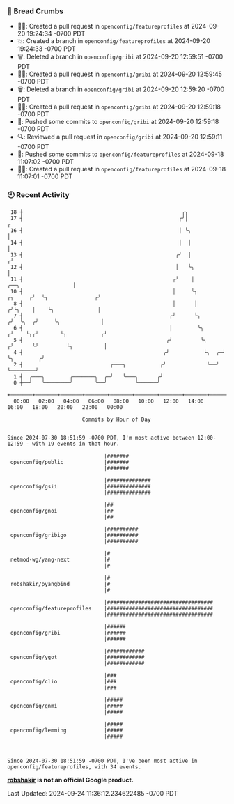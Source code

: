 ### 🍞 Bread Crumbs

 * ✍🏼: Created a pull request in `openconfig/featureprofiles` at 2024-09-20 19:24:34 -0700 PDT
 * 💥: Created a branch in `openconfig/featureprofiles` at 2024-09-20 19:24:33 -0700 PDT
 * 🗑: Deleted a branch in `openconfig/gribi` at 2024-09-20 12:59:51 -0700 PDT
 * ✍🏼: Created a pull request in `openconfig/gribi` at 2024-09-20 12:59:45 -0700 PDT
 * 🗑: Deleted a branch in `openconfig/gribi` at 2024-09-20 12:59:20 -0700 PDT
 * ✍🏼: Created a pull request in `openconfig/gribi` at 2024-09-20 12:59:18 -0700 PDT
 * 🚢: Pushed some commits to `openconfig/gribi` at 2024-09-20 12:59:18 -0700 PDT
 * 🔍: Reviewed a pull request in  `openconfig/gribi` at 2024-09-20 12:59:11 -0700 PDT
 * 🚢: Pushed some commits to `openconfig/featureprofiles` at 2024-09-18 11:07:02 -0700 PDT
 * ✍🏼: Created a pull request in `openconfig/featureprofiles` at 2024-09-18 11:07:01 -0700 PDT

### 🕘 Recent Activity
```
 18 ┼                                                   ╭╮
 17 ┤                                                  ╭╯│                                             ╭
 16 ┤                                                  │ ╰╮                                            │
 14 ┤                                                  │  │                                            │
 13 ┤                                                 ╭╯  │                                           ╭╯
 12 ┤                                                 │   ╰╮                                          │
 11 ┤                                                ╭╯    │                     ╭──╮                 │
 10 ┤                                                │     ╰╮            ╭╮     ╭╯  ╰╮               ╭╯
  8 ┤                                                │      │           ╭╯╰╮    │    ╰╮              │
  7 ┤                                               ╭╯      ╰╮         ╭╯  ╰╮  ╭╯     ╰╮             │
  6 ┤                                               │        ╰╮       ╭╯    ╰╮╭╯       ╰╮           ╭╯
  5 ┤                                              ╭╯         ╰╮     ╭╯      ╰╯         ╰╮          │
  4 ┤                                             ╭╯           ╰╮  ╭─╯                   ╰╮        ╭╯
  2 ┤                            ╭───╮           ╭╯             ╰──╯                      ╰────────╯
  1 ┤  ╭───╮        ╭───────╮  ╭─╯   ╰───╮      ╭╯
  0 ┼──╯   ╰────────╯       ╰──╯         ╰──────╯
    +───────+───────+───────+───────+───────+───────+───────+───────+───────+───────+───────+───────+────
  00:00   02:00   04:00   06:00   08:00   10:00   12:00   14:00   16:00   18:00   20:00   22:00   00:00   

						Commits by Hour of Day


Since 2024-07-30 18:51:59 -0700 PDT, I'm most active between 12:00-12:59 - with 19 events in that hour.

```



```
                               |#######
 openconfig/public             |#######
                               |#######

                               |##############
 openconfig/gsii               |##############
                               |##############

                               |##
 openconfig/gnoi               |##
                               |##

                               |##########
 openconfig/gribigo            |##########
                               |##########

                               |#
 netmod-wg/yang-next           |#
                               |#

                               |#
 robshakir/pyangbind           |#
                               |#

                               |##################################
 openconfig/featureprofiles    |##################################
                               |##################################

                               |######
 openconfig/gribi              |######
                               |######

                               |############
 openconfig/ygot               |############
                               |############

                               |###
 openconfig/clio               |###
                               |###

                               |#####
 openconfig/gnmi               |#####
                               |#####

                               |#####
 openconfig/lemming            |#####
                               |#####



Since 2024-07-30 18:51:59 -0700 PDT, I've been most active in openconfig/featureprofiles, with 34 events.

```
**[robshakir](mailto:robjs@google.com) is not an official Google product.**  


Last Updated: 2024-09-24 11:36:12.234622485 -0700 PDT
